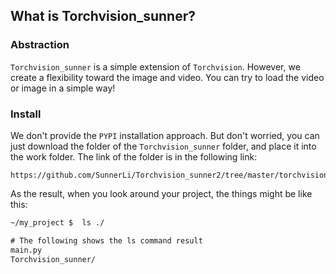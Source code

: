 ## What is Torchvision_sunner?

### Abstraction
``Torchvision_sunner`` is a simple extension of ``Torchvision``. 
However, we create a flexibility toward the image and video.
You can try to load the video or image in a simple way!

### Install
We don't provide the ``PYPI`` installation approach. But don't worried, you can just download the folder of the ``Torchvision_sunner`` folder, and place it into the work folder. The link of the folder is in the following link: 
```
https://github.com/SunnerLi/Torchvision_sunner2/tree/master/torchvision_sunner
```
As the result, when you look around your project, the things might be like this:

```cmd
~/my_project $  ls ./

# The following shows the ls command result
main.py
Torchvision_sunner/
```